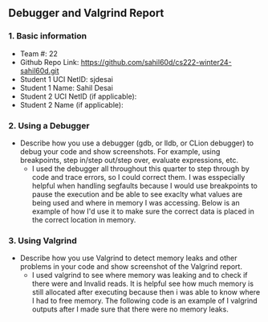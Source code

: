 ## Debugger and Valgrind Report

### 1. Basic information
 - Team #: 22
 - Github Repo Link: https://github.com/sahil60d/cs222-winter24-sahil60d.git
 - Student 1 UCI NetID: sjdesai
 - Student 1 Name: Sahil Desai
 - Student 2 UCI NetID (if applicable):
 - Student 2 Name (if applicable):


### 2. Using a Debugger
- Describe how you use a debugger (gdb, or lldb, or CLion debugger) to debug your code and show screenshots. 
For example, using breakpoints, step in/step out/step over, evaluate expressions, etc. 
  - I used the debugger all throughout this quarter to step through by code and trace errors, so I could correct them. I was esspecially helpful when handling segfaults because I would use breakpoints to pause the execution and be able to see exaclty what values are being used and where in memory I was accessing. Below is an example of how I'd use it to make sure the correct data is placed in the correct location in memory. 


### 3. Using Valgrind
- Describe how you use Valgrind to detect memory leaks and other problems in your code and show screenshot of the Valgrind report.
  - I used valgrind to see where memory was leaking and to check if there were and Invalid reads. It is helpful see how much memory is still allocated after executing because then i was able to know where I had to free memory. The following code is an example of I valgrind outputs after I made sure that there were no memory leaks. 